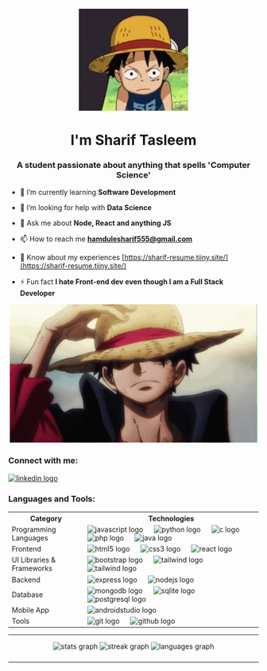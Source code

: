 <p align="center">
  <img src="luffy-yo.gif" alt="Yo"/>
</p>

<h1 align="center">I'm Sharif Tasleem</h1>
<h3 align="center">A student passionate about anything that spells 'Computer Science'</h3>

- 🌱 I’m currently learning **Software Development**

- 🤝 I’m looking for help with **Data Science**  

- 💬 Ask me about **Node, React and anything JS**

- 📫 How to reach me **hamdulesharif555@gmail.com**

- 📄 Know about my experiences [https://sharif-resume.tiiny.site/](https://sharif-resume.tiiny.site/)

- ⚡ Fun fact **I hate Front-end dev even though I am a Full Stack Developer**

<p align="center">
  <img src="luffy.gif" alt="Luffy"/>
</p>

<h3 align="left">Connect with me:</h3>
<div align="left">
   <a href="https://www.linkedin.com/in/shariftasleem/"><img src="https://raw.githubusercontent.com/maurodesouza/profile-readme-generator/master/src/assets/icons/social/linkedin/default.svg"
        width="47" height="35" alt="linkedin logo" /></a>
</div>
<h3 align="left">Languages and Tools:</h3>
<table>
    <tr>
        <th>Category</th>
        <th>Technologies</th>
    </tr>
    <tr>
        <td>Programming Languages</td>
        <td class="icon-container">
            <img src="https://skillicons.dev/icons?i=js" height="36" alt="javascript logo" />
            <img width="14" />
            <img src="https://skillicons.dev/icons?i=py" height="36" alt="python logo" />
            <img width="14" />
            <img src="https://skillicons.dev/icons?i=c" height="36" alt="c logo" />
            <img width="14" />
            <img src="https://skillicons.dev/icons?i=php" height="36" alt="php logo" />
            <img width="14" />
            <img src="https://skillicons.dev/icons?i=java" height="36" alt="java logo" />
            <img width="14" />
        </td>
    </tr>
    <tr>
        <td>Frontend</td>
        <td class="icon-container">
            <img src="https://skillicons.dev/icons?i=html" height="36" alt="html5 logo" />
            <img width="14" />
            <img src="https://skillicons.dev/icons?i=css" height="36" alt="css3 logo" />
            <img width="14" />
            <img src="https://skillicons.dev/icons?i=react" height="36" alt="react logo" />
            <img width="14" />
        </td>
    </tr>
    <tr>
        <td>UI Libraries & Frameworks</td>
        <td class="icon-container">
            <img src="https://skillicons.dev/icons?i=bootstrap" height="36" alt="bootstrap logo" />
            <img width="14" />
            <img src="https://skillicons.dev/icons?i=tailwind" height="36" alt="tailwind logo" />
            <img width="14" />
           <img src="https://skillicons.dev/icons?i=shadcn/ui" height="36" alt="tailwind logo" />
            <img width="14" />
        </td>
    </tr>
    <tr>
        <td>Backend</td>
        <td class="icon-container">
            <img src="https://skillicons.dev/icons?i=express" height="36" alt="express logo" />
            <img width="14" />
            <img src="https://skillicons.dev/icons?i=nodejs" height="36" alt="nodejs logo" />
            <img width="14" />
        </td>
    </tr>
    <tr>
        <td>Database</td>
        <td class="icon-container">
            <img src="https://skillicons.dev/icons?i=mongodb" height="36" alt="mongodb logo" />
            <img width="14" />
            <img src="https://skillicons.dev/icons?i=mysql" height="36" alt="sqlite logo" />
            <img width="14" />
            <img src="https://skillicons.dev/icons?i=postgres" height="36" alt="postgresql logo" />
            <img width="14" />
        </td>
    </tr>
      <tr>
        <td>Mobile App</td>
         <td class="icon-container">
        <img src="https://skillicons.dev/icons?i=androidstudio" height="36" alt="androidstudio logo" />
        <img width="14" />
        </td>
    </tr>
    <tr>
        <td>Tools</td>
       <td class="icon-container">
        <img src="https://skillicons.dev/icons?i=git" height="36" alt="git logo" />
        <img width="14" />
        <img src="https://skillicons.dev/icons?i=github" height="36" alt="github logo" />
        <img width="14" />
        </td>
    </tr>
</table>
       
<hr>


<div align="center">
  <img src="https://github-readme-stats.vercel.app/api?username=Inferno565&hide_title=false&hide_rank=false&show_icons=true&include_all_commits=true&count_private=true&disable_animations=false&theme=dracula&locale=en&hide_border=true&order=1" height="150" alt="stats graph"  />
  <img src="https://streak-stats.demolab.com?user=Inferno565&locale=en&mode=daily&theme=dracula&hide_border=true&border_radius=5&order=3" height="150" alt="streak graph"  />
  <img src="https://github-readme-stats.vercel.app/api/top-langs?username=Inferno565&locale=en&hide_title=false&layout=compact&card_width=320&langs_count=5&theme=dracula&hide_border=true&order=2" height="150" alt="languages graph"  />
</div>

###

<hr>

